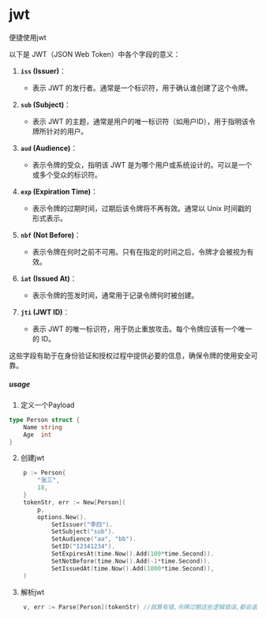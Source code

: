 # jwt
便捷使用jwt

以下是 JWT（JSON Web Token）中各个字段的意义：

1. **`iss` (Issuer)**：
   - 表示 JWT 的发行者。通常是一个标识符，用于确认谁创建了这个令牌。

2. **`sub` (Subject)**：
   - 表示 JWT 的主题，通常是用户的唯一标识符（如用户ID），用于指明该令牌所针对的用户。

3. **`aud` (Audience)**：
   - 表示令牌的受众，指明该 JWT 是为哪个用户或系统设计的。可以是一个或多个受众的标识符。

4. **`exp` (Expiration Time)**：
   - 表示令牌的过期时间，过期后该令牌将不再有效。通常以 Unix 时间戳的形式表示。

5. **`nbf` (Not Before)**：
   - 表示令牌在何时之前不可用。只有在指定的时间之后，令牌才会被视为有效。

6. **`iat` (Issued At)**：
   - 表示令牌的签发时间，通常用于记录令牌何时被创建。

7. **`jti` (JWT ID)**：
   - 表示 JWT 的唯一标识符，用于防止重放攻击。每个令牌应该有一个唯一的 ID。

这些字段有助于在身份验证和授权过程中提供必要的信息，确保令牌的使用安全可靠。
##### usage
1. 定义一个Payload
```go
type Person struct {
    Name string
    Age  int
}
```
2. 创建jwt
```go
	p := Person{
		"张三",
		18,
	}
	tokenStr, err := New[Person](
		p,
		options.New().
			SetIssuer("李四").
			SetSubject("sub").
			SetAudience("aa", "bb").
			SetID("12341234").
			SetExpiresAt(time.Now().Add(100*time.Second)).
			SetNotBefore(time.Now().Add(-1*time.Second)).
			SetIssuedAt(time.Now().Add(1000*time.Second)),
	)
```

3. 解析jwt
```go
    v, err := Parse[Person](tokenStr) //就算有错,令牌过期这些逻辑错误,都会返回这个token所承载的内容
```
